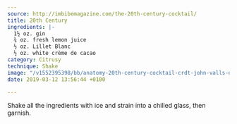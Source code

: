 ```yaml
---
source: http://imbibemagazine.com/the-20th-century-cocktail/
title: 20th Century
ingredients: |-
  1½ oz. gin
  ¾ oz. fresh lemon juice
  ½ oz. Lillet Blanc
  ½ oz. white crème de cacao
category: Citrusy
technique: Shake
image: "/v1552395398/bb/anatomy-20th-century-cocktail-crdt-john-valls-dk.jpg"
date: 2019-03-12 13:56:44 +0100

---
```

Shake all the ingredients with ice and strain into a chilled glass, then garnish.